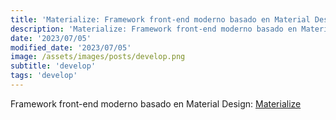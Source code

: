 ```yaml
---
title: 'Materialize: Framework front-end moderno basado en Material Design'
description: 'Materialize: Framework front-end moderno basado en Material Design.'
date: '2023/07/05'
modified_date: '2023/07/05'
image: /assets/images/posts/develop.png
subtitle: 'develop'
tags: 'develop'
---
```


Framework front-end moderno basado en Material Design: [Materialize](https://materializecss.com)
